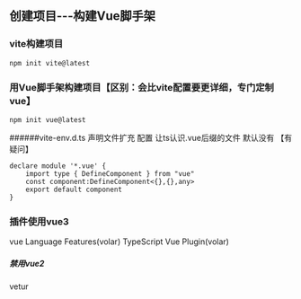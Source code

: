 

## 创建项目---构建Vue脚手架
### vite构建项目
```
npm init vite@latest
```

### 用Vue脚手架构建项目【区别：会比vite配置要更详细，专门定制vue】
```
npm init vue@latest
```

######vite-env.d.ts 声明文件扩充
配置 让ts认识.vue后缀的文件
默认没有 【有疑问】
```
declare module '*.vue' {
    import type { DefineComponent } from "vue"
    const component:DefineComponent<{},{},any>
    export default component
}
```

### 插件使用vue3
vue Language Features(volar)
TypeScript Vue Plugin(volar)
##### 禁用vue2
vetur